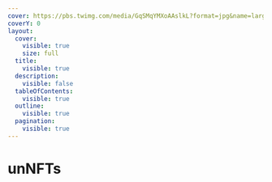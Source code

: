 ```yaml
---
cover: https://pbs.twimg.com/media/GqSMqYMXoAAslkL?format=jpg&name=large
coverY: 0
layout:
  cover:
    visible: true
    size: full
  title:
    visible: true
  description:
    visible: false
  tableOfContents:
    visible: true
  outline:
    visible: true
  pagination:
    visible: true
---
```


# unNFTs

